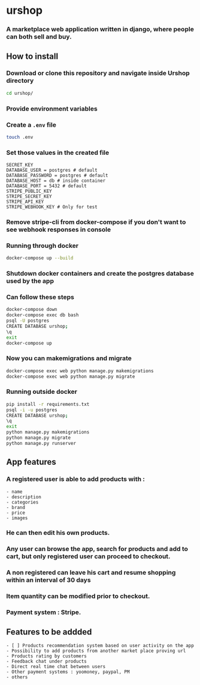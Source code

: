 # urshop
### A marketplace web application written in django, where people can both sell and buy.  
## How to install
### Download or clone this repository and navigate inside Urshop directory
```bash
cd urshop/
```
### Provide environment variables
### Create a ```.env``` file
```bash
touch .env
```
### Set those values in the created file
```env
SECRET_KEY
DATABASE_USER = postgres # default
DATABASE_PASSWORD = postgres # default
DATABASE_HOST = db # inside container
DATABASE_PORT = 5432 # default
STRIPE_PUBLIC_KEY 
STRIPE_SECRET_KEY
STRIPE_API_KEY
STRIPE_WEBHOOK_KEY # Only for test
```
### Remove stripe-cli from docker-compose if you don't want to see webhook responses in console

### Running through docker
```bash
docker-compose up --build
```
### Shutdown docker containers and create the postgres database used by the app
### Can follow these steps
```bash
docker-compose down
docker-compose exec db bash
psql -U postgres 
CREATE DATABASE urshop;
\q
exit
docker-compose up
```
### Now you can makemigrations and migrate
```bash
docker-compose exec web python manage.py makemigrations
docker-compose exec web python manage.py migrate
```

### Running outside docker
```bash
pip install -r requirements.txt
psql -i -u postgres 
CREATE DATABASE urshop;
\q
exit
python manage.py makemigrations
python manage.py migrate
python manage.py runserver
```
## App features
### A registered user is able to add products with :  

    - name  
    - description  
    - categories  
    - brand  
    - price  
    - images  
### He can then edit his own products.
### Any user can browse the app, search for products and add to cart, but only registered user can proceed to checkout.  
### A non registered can leave his cart and resume shopping within an interval of 30 days
### Item quantity can be modified prior to checkout.  
### Payment system : Stripe.  

## Features to be addded
    - [ ] Products recommendation system based on user activity on the app  
    - Possibility to add products from another market place proving url  
    - Products rating by customers  
    - Feedback chat under products
    - Direct real time chat between users  
    - Other payment systems : yoomoney, paypal, PM
    - others

    